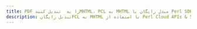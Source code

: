 ---title: PDF را به  تبدیل کنیدMHTML، PCL به MHTML مبدل رایگان یا Perl SDKdescription: تبدیل رایگانPCL به MHTML با استفاده از Perl Cloud APIs & SDK همچنین اسناد PDF را در Cloud ایجاد، ویرایش و رندر کنید.---